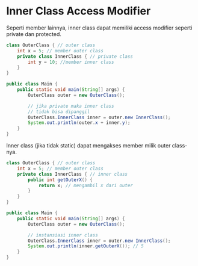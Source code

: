 # Inner Class Access Modifier

<div class="grid grid-cols-2 gap-4">

<div v-click="1" class="">

Seperti member lainnya, inner class dapat memiliki access modifier seperti private dan protected.  

```java
class OuterClass { // outer class
    int x = 5; // member outer class
    private class InnerClass { // private class
        int y = 10; //member inner class
    }
}

public class Main {
    public static void main(String[] args) {
        OuterClass outer = new OuterClass();

        // jika private maka inner class
        // tidak bisa dipanggil
        OuterClass.InnerClass inner = outer.new InnerClass();
        System.out.println(outer.x + inner.y);
    }
}
```

</div>

<div v-click="2" class="">

Inner class (jika tidak static) dapat mengakses member milik outer class-nya.  

```java
class OuterClass { // outer class
    int x = 5; // member outer class
    private class InnerClass { // inner class
        public int getOuterX() {
            return x; // mengambil x dari outer
        }
    }
}

public class Main {
    public static void main(String[] args) {
        OuterClass outer = new OuterClass();

        // instansiasi inner class
        OuterClass.InnerClass inner = outer.new InnerClass();
        System.out.println(inner.getOuterX()); // 5
    }
}
```

</div>
</div>
